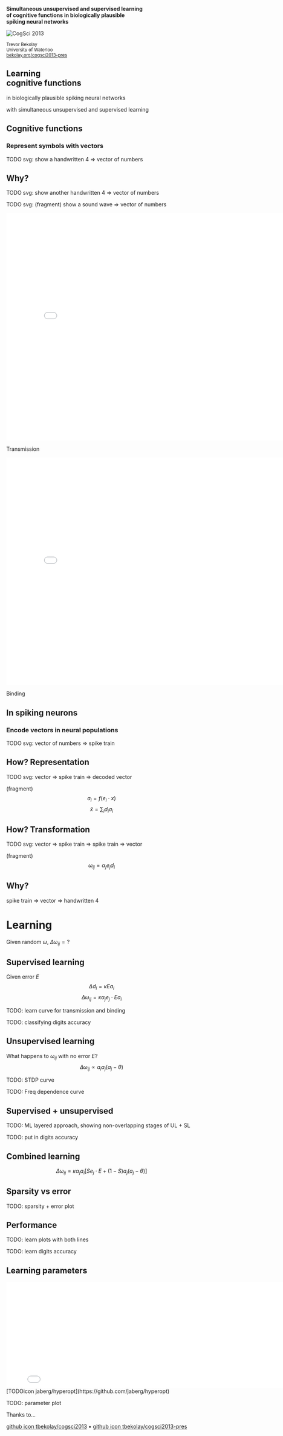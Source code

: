 <strong>Simultaneous unsupervised and supervised learning <br> of cognitive functions in biologically plausible <br> spiking neural networks</strong>

![CogSci 2013](/img/cogscilogo.png)

<small>Trevor Bekolay <br>
University of Waterloo <br>
[bekolay.org/cogsci2013-pres](http://bekolay.org/cogsci2013-pres)</small>



## Learning <br> cognitive functions

<p class="fragment">in biologically plausible spiking neural networks</p>
<p class="fragment">with simultaneous unsupervised and supervised learning</p>



## Cognitive functions


### Represent symbols with vectors

TODO svg:
show a handwritten 4 => vector of numbers


## Why?

TODO svg:
show another handwritten 4 => vector of numbers

TODO svg: (fragment)
show a sound wave => vector of numbers


<iframe width="800" height="600" src="//www.youtube.com/embed/mP7DX6x9PX8?rel=0" frameborder="0" allowfullscreen></iframe>

Transmission


<iframe width="800" height="600" src="//www.youtube.com/embed/FEEEoodC6Xc?rel=0" frameborder="0" allowfullscreen></iframe>

Binding



## In spiking neurons


### Encode vectors in neural populations

TODO svg:
vector of numbers => spike train


## How? Representation

TODO svg:
vector => spike train => decoded vector

(fragment)
$$a_i = f(e_i \cdot x)$$
$$\hat{x} = \sum_i d_i a_i$$


## How? Transformation

TODO svg:
vector => spike train => spike train => vector

(fragment)
$$\omega_{ij} = \alpha_j e_j d_i$$


## Why?

spike train => vector => handwritten 4



# Learning

Given random $\omega$,
$\Delta \omega_{ij} = ?$



## Supervised learning

Given error $E$
$$\Delta d_i = \kappa E a_i$$
$$\Delta \omega_{ij} = \kappa \alpha_j e_j \cdot E a_i$$


TODO: learn curve for transmission and binding

TODO: classifying digits accuracy



## Unsupervised learning

What happens to $\omega_{ij}$ with no error $E$?
$$\Delta \omega_{ij} \propto a_i a_j (a_j - \theta)$$


TODO: STDP curve

TODO: Freq dependence curve



## Supervised + unsupervised

TODO: ML layered approach, showing non-overlapping stages
of UL + SL

TODO: put in digits accuracy



## Combined learning

$$\Delta \omega_{ij} = \kappa \alpha_j a_i [S e_j \cdot E + (1 - S) a_j (a_j - \theta)]$$


## Sparsity vs error

TODO: sparsity + error plot


## Performance

TODO: learn plots with both lines

TODO: learn digits accuracy



## Learning parameters

<iframe width="800" height="280" src="//jaberg.github.io/hyperopt/" frameborder="0"></iframe>
[TODOicon jaberg/hyperopt](https://github.com/jaberg/hyperopt)


TODO: parameter plot



Thanks to...

[github icon tbekolay/cogsci2013](https://github.com/tbekolay/cogsci2013)
• [github icon tbekolay/cogsci2013-pres](https://github.com/tbekolay/cogsci2013-pres)
